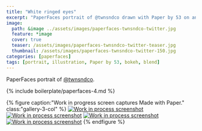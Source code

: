 ```yaml
---
title: "White ringed eyes"
excerpt: "PaperFaces portrait of @twnsndco drawn with Paper by 53 on an iPad."
image: 
  path: &image ../assets/images/paperfaces-twnsndco-twitter.jpg 
  feature: *image
  cover: true
  teaser: /assets/images/paperfaces-twnsndco-twitter-teaser.jpg
  thumbnail: /assets/images/paperfaces-twnsndco-twitter-150.jpg
categories: [paperfaces]
tags: [portrait, illustration, Paper by 53, bokeh, blend]
---
```


PaperFaces portrait of [@twnsndco](https://twitter.com/twnsndco).

{% include boilerplate/paperfaces-4.md %}

{% figure caption:"Work in progress screen captures Made with Paper." class:"gallery-3-col" %}
[![Work in process screenshot](/assets/images/paperfaces-twnsndco-process-1-600.jpg)](/assets/images/paperfaces-twnsndco-process-1-lg.jpg) [![Work in process screenshot](/assets/images/paperfaces-twnsndco-process-2-600.jpg)](/assets/images/paperfaces-twnsndco-process-2-lg.jpg) [![Work in process screenshot](/assets/images/paperfaces-twnsndco-process-3-600.jpg)](/assets/images/paperfaces-twnsndco-process-3-lg.jpg) [![Work in process screenshot](/assets/images/paperfaces-twnsndco-process-4-600.jpg)](/assets/images/paperfaces-twnsndco-process-4-lg.jpg)
{% endfigure %}
